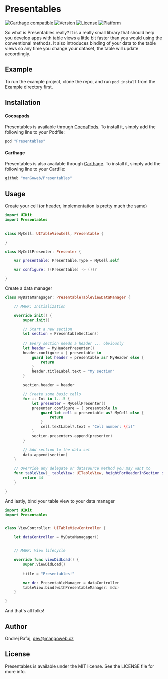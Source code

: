# Presentables

[![Carthage compatible](https://img.shields.io/badge/Carthage-compatible-4BC51D.svg?style=flat)](https://github.com/Carthage/Carthage)
[![Version](https://img.shields.io/cocoapods/v/Presentables.svg?style=flat)](http://cocoapods.org/pods/Presentables)
[![License](https://img.shields.io/cocoapods/l/Presentables.svg?style=flat)](http://cocoapods.org/pods/Presentables)
[![Platform](https://img.shields.io/cocoapods/p/Presentables.svg?style=flat)](http://cocoapods.org/pods/Presentables)

So what is Presentables really? It is a really small library that should help you develop apps with table views a little bit faster than you would using the conventional methods. It also introduces binding of your data to the table views so any time you change your dataset, the table will update accordingly.

## Example

To run the example project, clone the repo, and run `pod install` from the Example directory first.

## Installation

#### Cocoapods

Presentables is available through [CocoaPods](http://cocoapods.org). To install
it, simply add the following line to your Podfile:

```ruby
pod "Presentables"
```

#### Carthage

Presentables is also available through [Carthage](https://github.com/Carthage/Carthage). To install
it, simply add the following line to your Cartfile:
```ruby
github "manGoweb/Presentables"
```
## Usage

Create your cell (or header, implementation is pretty much the same)

```Swift
import UIKit
import Presentables


class MyCell: UITableViewCell, Presentable {

}

class MyCellPresenter: Presenter {

    var presentable: Presentable.Type = MyCell.self

    var configure: ((Presentable) -> ())?

}
```

Create a data manager

```Swift
class MyDataManagager: PresentableTableViewDataManager {

    // MARK: Initialization

    override init() {
        super.init()

        // Start a new section
        let section = PresentableSection()
        
        // Every section needs a header ... obviously
        let header = MyHeaderPresenter()
        header.configure = { presentable in
            guard let header = presentable as? MyHeader else {
                return
            }
            header.titleLabel.text = "My section"
        }

        section.header = header

        // Create some basic cells
        for i: Int in 1...5 {
            let presenter = MyCellPresenter()
            presenter.configure = { presentable in
                guard let cell = presentable as? MyCell else {
                    return
                }
                cell.textLabel?.text = "Cell number: \(i)"
            }
            section.presenters.append(presenter)
        }

        // Add section to the data set
        data.append(section)
    }

    // Override any delegate or datasource method you may want to
    func tableView(_ tableView: UITableView, heightForHeaderInSection section: Int) -> CGFloat {
        return 44
    }

}
```

And lastly, bind your table view to your data manager

```Swift
import UIKit
import Presentables


class ViewController: UITableViewController {

    let dataController = MyDataManagager()


    // MARK: View lifecycle

    override func viewDidLoad() {
        super.viewDidLoad()

        title = "Presentables!"

        var dc: PresentableManager = dataController
        tableView.bind(withPresentableManager: &dc)
    }

}
```

And that's all folks!

## Author

Ondrej Rafaj, dev@mangoweb.cz

## License

Presentables is available under the MIT license. See the LICENSE file for more info.
